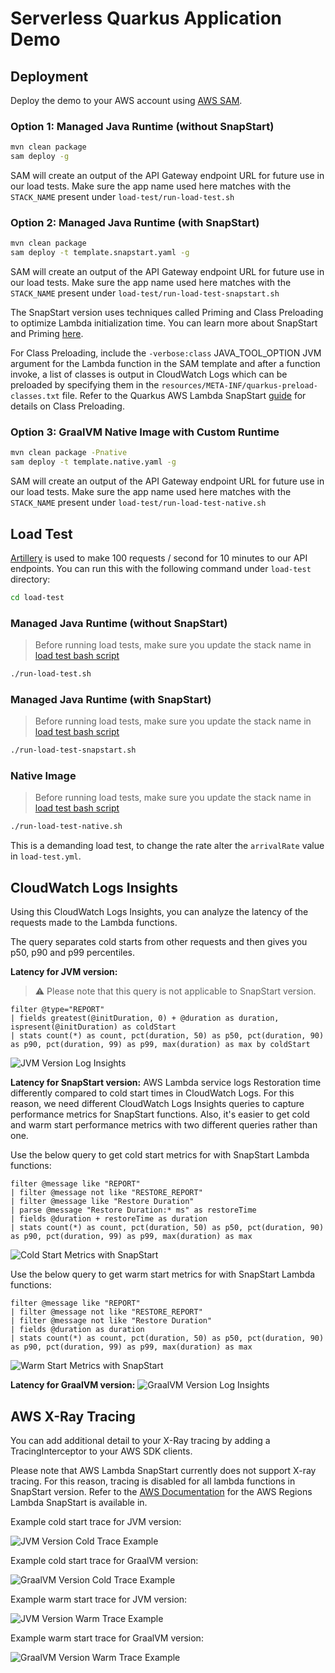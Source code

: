# Serverless Quarkus Application Demo

## Deployment

Deploy the demo to your AWS account using [AWS SAM](https://aws.amazon.com/serverless/sam/).

### Option 1: Managed Java Runtime (without SnapStart)

```bash
mvn clean package
sam deploy -g
```
SAM will create an output of the API Gateway endpoint URL for future use in our load tests. 
Make sure the app name used here matches with the `STACK_NAME` present under `load-test/run-load-test.sh`

### Option 2: Managed Java Runtime (with SnapStart)

```bash
mvn clean package
sam deploy -t template.snapstart.yaml -g
```
SAM will create an output of the API Gateway endpoint URL for future use in our load tests.
Make sure the app name used here matches with the `STACK_NAME` present under `load-test/run-load-test-snapstart.sh`

The SnapStart version uses techniques called Priming and Class Preloading to optimize Lambda initialization time.
You can learn more about SnapStart and Priming [here](https://aws.amazon.com/blogs/compute/reducing-java-cold-starts-on-aws-lambda-functions-with-snapstart/).

For Class Preloading, include the `-verbose:class` JAVA_TOOL_OPTION JVM argument for the Lambda function in the
SAM template and after a function invoke, a list of classes is output in CloudWatch Logs which can be preloaded by
specifying them in the `resources/META-INF/quarkus-preload-classes.txt` file. Refer to the Quarkus AWS Lambda SnapStart
[guide](https://quarkus.io/guides/amazon-snapstart#class-preloading) for details on Class Preloading.

### Option 3: GraalVM Native Image with Custom Runtime

```bash
mvn clean package -Pnative
sam deploy -t template.native.yaml -g
```
SAM will create an output of the API Gateway endpoint URL for future use in our load tests. 
Make sure the app name used here matches with the `STACK_NAME` present under `load-test/run-load-test-native.sh`

## Load Test

[Artillery](https://www.artillery.io/) is used to make 100 requests / second for 10 minutes to our API endpoints. You
can run this with the following command under `load-test` directory:

```bash
cd load-test
```

### Managed Java Runtime (without SnapStart)
> Before running load tests, make sure you update the stack name in [load test bash script](./load-test/run-load-test.sh)

```bash
./run-load-test.sh
```

### Managed Java Runtime (with SnapStart)
> Before running load tests, make sure you update the stack name in [load test bash script](./load-test/run-load-test-snapstart.sh)

```bash
./run-load-test-snapstart.sh
```

### Native Image
> Before running load tests, make sure you update the stack name in [load test bash script](./load-test/run-load-test-native.sh)

```bash
./run-load-test-native.sh
```

This is a demanding load test, to change the rate alter the `arrivalRate` value in `load-test.yml`.

## CloudWatch Logs Insights

Using this CloudWatch Logs Insights, you can analyze the latency of the requests made to the Lambda functions.

The query separates cold starts from other requests and then gives you p50, p90 and p99 percentiles.

**Latency for JVM version:** 
>:warning: Please note that this query is not applicable to SnapStart version.

```
filter @type="REPORT"
| fields greatest(@initDuration, 0) + @duration as duration, ispresent(@initDuration) as coldStart
| stats count(*) as count, pct(duration, 50) as p50, pct(duration, 90) as p90, pct(duration, 99) as p99, max(duration) as max by coldStart
```
![JVM Version Log Insights](../imgs/quarkus/quarkus-sample-log-insights.JPG)

**Latency for SnapStart version:** 
AWS Lambda service logs Restoration time differently compared to cold start times in CloudWatch Logs. For this
reason, we need different CloudWatch Logs Insights queries to capture performance metrics for SnapStart functions.
Also, it's easier to get cold and warm start performance metrics with two different queries rather than one.

Use the below query to get cold start metrics for with SnapStart Lambda functions:

```
filter @message like "REPORT"
| filter @message not like "RESTORE_REPORT"
| filter @message like "Restore Duration"
| parse @message "Restore Duration:* ms" as restoreTime
| fields @duration + restoreTime as duration
| stats count(*) as count, pct(duration, 50) as p50, pct(duration, 90) as p90, pct(duration, 99) as p99, max(duration) as max
```
![Cold Start Metrics with SnapStart](../imgs/quarkus/quarkus-snapstart-cold-log-insights.JPG)

Use the below query to get warm start metrics for with SnapStart Lambda functions:
```
filter @message like "REPORT"
| filter @message not like "RESTORE_REPORT"
| filter @message not like "Restore Duration"
| fields @duration as duration
| stats count(*) as count, pct(duration, 50) as p50, pct(duration, 90) as p90, pct(duration, 99) as p99, max(duration) as max
```

![Warm Start Metrics with SnapStart](../imgs/quarkus/quarkus-snapstart-warm-log-insights.JPG)

**Latency for GraalVM version:** 
![GraalVM Version Log Insights](../imgs/quarkus/quarkus-native-log-insights.JPG)

## AWS X-Ray Tracing
You can add additional detail to your X-Ray tracing by adding a TracingInterceptor to your AWS SDK clients.

Please note that AWS Lambda SnapStart currently does not support X-ray tracing.
For this reason, tracing is disabled for all lambda functions in SnapStart version.
Refer to the [AWS Documentation](https://docs.aws.amazon.com/lambda/latest/dg/snapstart.html#snapstart-supported-regions) for the AWS Regions Lambda SnapStart is available in.

Example cold start trace for JVM version:

![JVM Version Cold Trace Example](../imgs/quarkus/quarkus-sample-cold-trace.JPG)

Example cold start trace for GraalVM version:

![GraalVM Version Cold Trace Example](../imgs/quarkus/quarkus-native-cold-trace.JPG)

Example warm start trace for JVM version:

![JVM Version Warm Trace Example](../imgs/quarkus/quarkus-sample-warm-trace.JPG)

Example warm start trace for GraalVM version:

![GraalVM Version Warm Trace Example](../imgs/quarkus/quarkus-native-warm-trace.JPG)

